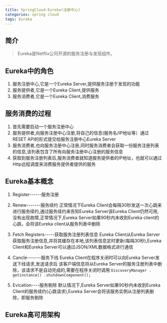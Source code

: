 ```yaml
---
title: SpringCloud-Eureka(注册中心)
categories: spring cloud
tags: Eureka
---
```


## 简介
> Eureka是Netflix公司开源的服务注册与发现组件。

## Eureka中的角色
1. 服务注册中心,它是一个Eureka Server,提供服务注册于发现的功能 
2. 服务提供者,它是一个Eureka Client,提供服务 
3. 服务消费者,它是一个Eureka Client,消费服务

## 服务消费的过程
1. 首先需要启动一个服务注册中心
2. 服务提供者,向服务注册中心注册,将自己的信息(服务名/IP地址等）通过RESET API的形式提交给服务注册中心Eureka Server
3. 服务消费者,也向服务注册中心注册,同时服务消费者会获取一份服务注册列表的信息,该列表包含了所有向服务注册中心注册的服务信息
4. 获取到服务注册列表后,服务消费者就知道服务提供者的IP地址，也就可以通过Http远程调度来消费服务提供者提供的服务

## Eureka基本概念
1. Register------服务注册

2. Renew-------服务续约
    正常情况下Eureka Client会每隔30秒发送一次心跳来进行服务续约,通过服务续约来告知Eureka Server该Eureka Client仍然可用,没有出现故障,正常情况下,Eureka Server如果90秒内未收到Eureka client的心跳，会将该Eureka client从服务列表中删除

3. Fetch Registers-----获取服务注册列表信息
    Eureka Client从Eureka Server获取服务注册信息,并将其缓存在本地,该列表信息定时更新(每隔30秒),Eureka Client和Eureka Server可以通过JSON/XML数据格式进行通信

4. Cancle-------服务下线
    Eureka Client在程序关闭时可以向Eureka Server发送下线请求,发送请求后 该客户端信息将从Eureka Server的服务注册列表中删除，该请求不是自动完成的,需要在程序关闭时调用
    `DiscoveryManager . getinstance() .shutdownComponent();`

5. Evication----服务剔除
 默认情况下,Eureka Server如果90秒内未收到Eureka Client的服务续约(心跳请求),Eureka Server会将该服务实例从注册列表删除，即服务剔除

## Eureka高可用架构

